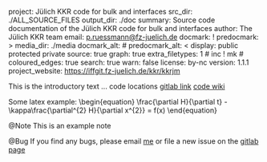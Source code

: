 project: Jülich KKR code for bulk and interfaces
src_dir: ./ALL_SOURCE_FILES
output_dir: ./doc
summary: Source code documentation of the Jülich KKR code for bulk and interfaces
author: The Jülich KKR team
email: p.ruessmann@fz-juelich.de
docmark: !
predocmark: >
media_dir: ./media
docmark_alt: #
predocmark_alt: <
display: public
         protected
         private
source: true
graph: true 
extra_filetypes: 1 #
		 inc !
		 mk #
coloured_edges: true
search: true
warn: false
license: by-nc
version: 1.1.1
project_website: https://iffgit.fz-juelich.de/kkr/kkrjm

This is the introductory text ...
code locations [gitlab link](https://iffgit.fz-juelich.de/kkr/kkrjm)
[code wiki](https://iffwiki.fz-juelich.de/kkr/doku.php)

Some latex example:
\begin{equation}
\frac{\partial H}{\partial t} - \kappa\frac{\partial^{2} H}{\partial x^{2}} = f(x)
\end{equation}

@Note
This is an example note


@Bug
If you find any bugs, please email [me](mailto:p.ruessmann@fz-juelich.de)
or file a new issue on the [gitlab page](https://iffgit.fz-juelich.de/kkr/kkrjm/issues)

